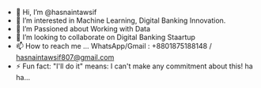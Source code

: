 - 👋 Hi, I’m @hasnaintawsif
- 👀 I’m interested in Machine Learning, Digital Banking Innovation.
- 🌱 I’m Passioned about Working with Data
- 💞️ I’m looking to collaborate on Digital Banking Staartup
- 📫 How to reach me ... WhatsApp/Gmail : +8801875188148 / hasnaintawsif807@gmail.com
- ⚡ Fun fact: "I'll do it" means: I can't make any commitment about this! ha ha...
